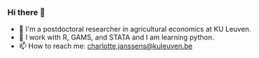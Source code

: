 ### Hi there 👋

- 🔭 I'm a postdoctoral researcher in agricultural economics at KU Leuven.
- 🌱 I work with R, GAMS, and STATA and I am learning python. 
- 📫 How to reach me: charlotte.janssens@kuleuven.be
  
<!--
**CJanssensKUL/CJanssensKUL** is a ✨ _special_ ✨ repository because its `README.md` (this file) appears on your GitHub profile.

Here are some ideas to get you started:

- 🔭 I’m currently working on ...
- 🌱 I’m currently learning ...
- 👯 I’m looking to collaborate on ...
- 🤔 I’m looking for help with ...
- 💬 Ask me about ...
- 📫 How to reach me: ...
- 😄 Pronouns: ...
- ⚡ Fun fact: ...
-->
